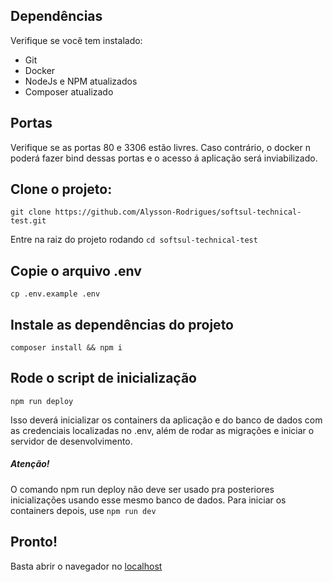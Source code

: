 ## Dependências

Verifique se você tem instalado:

-   Git
-   Docker
-   NodeJs e NPM atualizados
-   Composer atualizado

## Portas

Verifique se as portas 80 e 3306 estão livres. Caso contrário, o docker n poderá fazer bind dessas portas e o acesso á aplicação será inviabilizado.

## Clone o projeto:

```
git clone https://github.com/Alysson-Rodrigues/softsul-technical-test.git
```

Entre na raiz do projeto rodando `cd softsul-technical-test`

## Copie o arquivo .env

```
cp .env.example .env
```

## Instale as dependências do projeto

```
composer install && npm i
```

## Rode o script de inicialização

```
npm run deploy
```

Isso deverá inicializar os containers da aplicação e do banco de dados com as credenciais localizadas no .env, além de rodar as migrações e iniciar o servidor de desenvolvimento.

##### Atenção!

O comando npm run deploy não deve ser usado pra posteriores inicializações usando esse mesmo banco de dados. Para iniciar os containers depois, use `npm run dev`

## Pronto!

Basta abrir o navegador no [localhost](http://localhost/)
